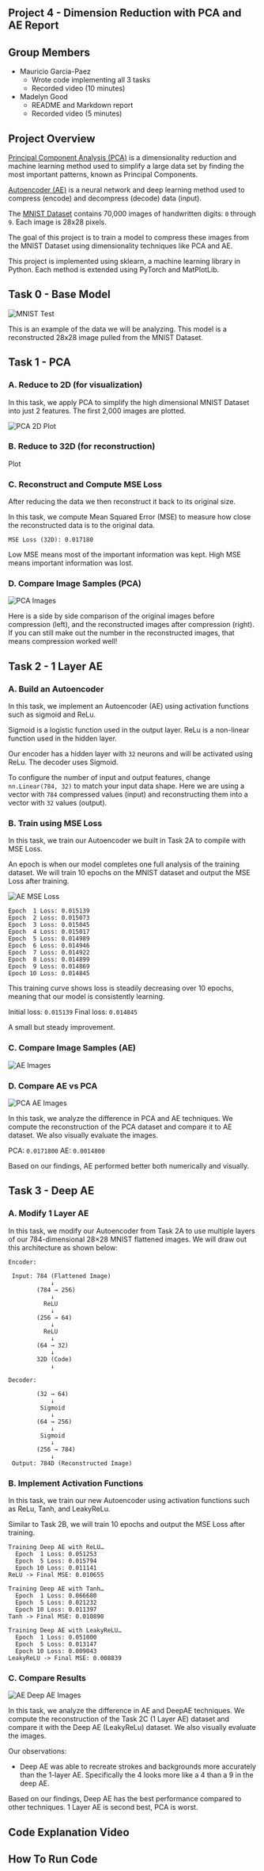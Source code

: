 ## Project 4 - Dimension Reduction with PCA and AE Report

## Group Members
- Mauricio Garcia-Paez
    - Wrote code implementing all 3 tasks
    - Recorded video (10 minutes)
- Madelyn Good
    - README and Markdown report
    - Recorded video (5 minutes)

## Project Overview
[Principal Component Analysis (PCA)](https://scikit-learn.org/stable/modules/generated/sklearn.decomposition.PCA.html) is a dimensionality reduction and machine learning method used to simplify a large data set by finding the most important patterns, known as Principal Components.

[Autoencoder (AE)](https://www.kaggle.com/code/residentmario/autoencoders) is a neural network and deep learning method used to compress (encode) and decompress (decode) data (input).

The [MNIST Dataset](https://www.kaggle.com/code/heeraldedhia/mnist-classifier-first-deep-learning-project) contains 70,000 images of handwritten digits: `0` through `9`. Each image is 28x28 pixels.

The goal of this project is to train a model to compress these images from the MNIST Dataset using dimensionality techniques like PCA and AE. 

This project is implemented using sklearn, a machine learning library in Python. Each method is extended using PyTorch and MatPlotLib.

## Task 0 - Base Model
![MNIST Test](plots/test.png)

This is an example of the data we will be analyzing. This model is a reconstructed 28x28 image pulled from the MNIST Dataset.

## Task 1 - PCA
### A. Reduce to 2D (for visualization) 
In this task, we apply PCA to simplify the high dimensional MNIST Dataset into just 2 features. The first 2,000 images are plotted.

![PCA 2D Plot](plots/pca-plot.png)

### B. Reduce to 32D (for reconstruction)
Plot

### C. Reconstruct and Compute MSE Loss
After reducing the data we then reconstruct it back to its original size. 

In this task, we compute Mean Squared Error (MSE) to measure how close the reconstructed data is to the original data. 

```text
MSE Loss (32D): 0.017180
```
Low MSE means most of the important information was kept. High MSE means important information was lost.

### D. Compare Image Samples (PCA)
![PCA Images](plots/pca-compare.png)

Here is a side by side comparison of the original images before compression (left), and the reconstructed images after compression (right). If you can still make out the number in the reconstructed images, that means compression worked well! 


## Task 2 - 1 Layer AE
### A. Build an Autoencoder
In this task, we implement an Autoencoder (AE) using activation functions such as sigmoid and ReLu.

Sigmoid is a logistic function used in the output layer. ReLu is a non-linear function used in the hidden layer.

Our encoder has a hidden layer with `32` neurons and will be activated using ReLu. The decoder uses Sigmoid. 

To configure the number of input and output features, change `nn.Linear(784, 32)` to match your input data shape. Here we are using a vector with `784` compressed values (input) and reconstructing them into a vector with `32` values (output). 

### B. Train using MSE Loss
In this task, we train our Autoencoder we built in Task 2A to compile with MSE Loss.

An epoch is when our model completes one full analysis of the training dataset. We will train 10 epochs on the MNIST dataset and output the MSE Loss after training.

![AE MSE Loss](plots/ae-mse-loss.png)

```text
Epoch  1 Loss: 0.015139
Epoch  2 Loss: 0.015073
Epoch  3 Loss: 0.015045
Epoch  4 Loss: 0.015017
Epoch  5 Loss: 0.014989
Epoch  6 Loss: 0.014946
Epoch  7 Loss: 0.014922
Epoch  8 Loss: 0.014899
Epoch  9 Loss: 0.014869
Epoch 10 Loss: 0.014845
```

This training curve shows loss is steadily decreasing over 10 epochs, meaning that our model is consistently learning. 

Initial loss: `0.015139` 
Final loss: `0.014845`

A small but steady improvement.

### C. Compare Image Samples (AE)
![AE Images](plots/ae-compare.png)

### D. Compare AE vs PCA
![PCA AE Images](plots/pca-ae-compare.png)

In this task, we analyze the difference in PCA and AE techniques. We compute the reconstruction of the PCA dataset and compare it to AE dataset. We also visually evaluate the images.

PCA: `0.0171800`
AE: `0.0014800`

Based on our findings, AE performed better both numerically and visually. 


## Task 3 - Deep AE
### A. Modify 1 Layer AE
In this task, we modify our Autoencoder from Task 2A to use multiple layers of our 784-dimensional 28×28 MNIST flattened images. We will draw out this architecture as shown below:

```text
Encoder:

 Input: 784 (Flattened Image)
            ↓
        (784 → 256)
            ↓
          ReLU 
            ↓
        (256 → 64)
            ↓
          ReLU
            ↓
        (64 → 32)
            ↓
        32D (Code)
            ↓
```

```text
Decoder:

        (32 → 64)
            ↓
         Sigmoid
            ↓
        (64 → 256)
            ↓
         Sigmoid
            ↓
        (256 → 784)
            ↓
 Output: 784D (Reconstructed Image)                          
```

### B. Implement Activation Functions
In this task, we train our new Autoencoder using activation functions such as ReLu, Tanh, and LeakyReLu.

Similar to Task 2B, we will train 10 epochs and output the MSE Loss after training.

```text
Training Deep AE with ReLU…
  Epoch  1 Loss: 0.051253
  Epoch  5 Loss: 0.015794
  Epoch 10 Loss: 0.011141
ReLU -> Final MSE: 0.010655                    
```

```text
Training Deep AE with Tanh…
  Epoch  1 Loss: 0.066680
  Epoch  5 Loss: 0.021232
  Epoch 10 Loss: 0.011397
Tanh -> Final MSE: 0.010890                 
```

```text
Training Deep AE with LeakyReLU…
  Epoch  1 Loss: 0.051000
  Epoch  5 Loss: 0.013147
  Epoch 10 Loss: 0.009043
LeakyReLU -> Final MSE: 0.008839           
```

### C. Compare Results
![AE Deep AE Images](plots/ae-deep-compare.png)

In this task, we analyze the difference in AE and DeepAE techniques. We compute the reconstruction of the Task 2C (1 Layer AE) dataset and compare it with the Deep AE (LeakyReLu) dataset. We also visually evaluate the images.

Our observations:

- Deep AE was able to recreate strokes and backgrounds more accurately than the 1-layer
AE. Specifically the 4 looks more like a 4 than a 9 in the deep AE.

Based on our findings, Deep AE has the best performance compared to other techniques. 1 Layer AE is second best, PCA is worst.



## Code Explanation Video

## How To Run Code


